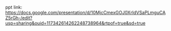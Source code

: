 ppt link: https://docs.google.com/presentation/d/10MjcCmexGOJ0XrIdVSaPLmguCAZ5rGh-/edit?usp=sharing&ouid=117342614262248738964&rtpof=true&sd=true